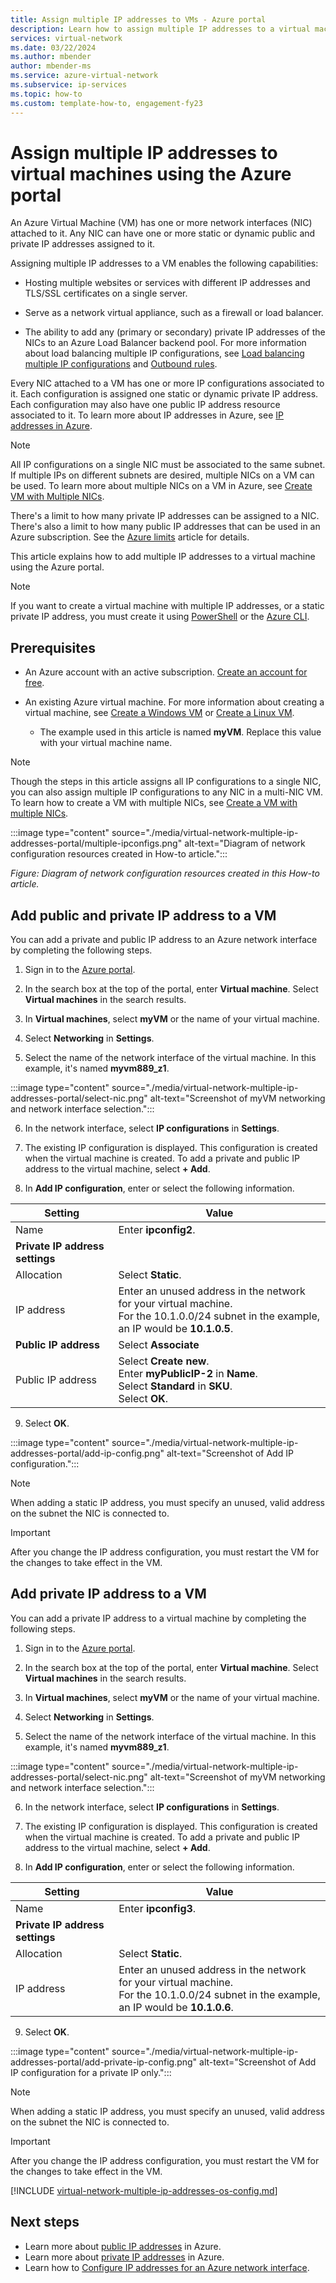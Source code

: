 ```yaml
---
title: Assign multiple IP addresses to VMs - Azure portal
description: Learn how to assign multiple IP addresses to a virtual machine using the Azure portal.
services: virtual-network
ms.date: 03/22/2024
ms.author: mbender
author: mbender-ms
ms.service: azure-virtual-network
ms.subservice: ip-services
ms.topic: how-to
ms.custom: template-how-to, engagement-fy23
---
```

# Assign multiple IP addresses to virtual machines using the Azure portal

An Azure Virtual Machine (VM) has one or more network interfaces (NIC) attached to it. Any NIC can have one or more static or dynamic public and private IP addresses assigned to it. 

Assigning multiple IP addresses to a VM enables the following capabilities:

* Hosting multiple websites or services with different IP addresses and TLS/SSL certificates on a single server.

* Serve as a network virtual appliance, such as a firewall or load balancer.

* The ability to add any (primary or secondary) private IP addresses of the NICs to an Azure Load Balancer backend pool. For more information about load balancing multiple IP configurations, see [Load balancing multiple IP configurations](../../load-balancer/load-balancer-multiple-ip.md?toc=%2fazure%2fvirtual-network%2ftoc.json) and [Outbound rules](../../load-balancer/outbound-rules.md#limitations).

Every NIC attached to a VM has one or more IP configurations associated to it. Each configuration is assigned one static or dynamic private IP address. Each configuration may also have one public IP address resource associated to it. To learn more about IP addresses in Azure, see [IP addresses in Azure](../../virtual-network/ip-services/public-ip-addresses.md).

> [!NOTE]
> All IP configurations on a single NIC must be associated to the same subnet.  If multiple IPs on different subnets are desired, multiple NICs on a VM can be used. To learn more about multiple NICs on a VM in Azure, see [Create VM with Multiple NICs](../../virtual-machines/windows/multiple-nics.md).

There's a limit to how many private IP addresses can be assigned to a NIC. There's also a limit to how many public IP addresses that can be used in an Azure subscription. See the [Azure limits](../../azure-resource-manager/management/azure-subscription-service-limits.md?toc=%2fazure%2fvirtual-network%2ftoc.json#azure-resource-manager-virtual-networking-limits) article for details.

This article explains how to add multiple IP addresses to a virtual machine using the Azure portal. 

> [!NOTE]
> If you want to create a virtual machine with multiple IP addresses, or a static private IP address, you must create it using [PowerShell](virtual-network-multiple-ip-addresses-powershell.md) or the [Azure CLI](virtual-network-multiple-ip-addresses-cli.md). 

## Prerequisites

- An Azure account with an active subscription. [Create an account for free](https://azure.microsoft.com/free/?WT.mc_id=A261C142F).

- An existing Azure virtual machine. For more information about creating a virtual machine, see [Create a Windows VM](../../virtual-machines/windows/quick-create-portal.md) or [Create a Linux VM](../../virtual-machines/linux/quick-create-portal.md). 
    
    - The example used in this article is named **myVM**. Replace this value with your virtual machine name.

> [!NOTE]
> Though the steps in this article assigns all IP configurations to a single NIC, you can also assign multiple IP configurations to any NIC in a multi-NIC VM. To learn how to create a VM with multiple NICs, see [Create a VM with multiple NICs](../../virtual-machines/windows/multiple-nics.md).

:::image type="content" source="./media/virtual-network-multiple-ip-addresses-portal/multiple-ipconfigs.png" alt-text="Diagram of network configuration resources created in How-to article.":::

  *Figure: Diagram of network configuration resources created in this How-to article.*

## Add public and private IP address to a VM

You can add a private and public IP address to an Azure network interface by completing the following steps.

1. Sign in to the [Azure portal](https://portal.azure.com).

2. In the search box at the top of the portal, enter **Virtual machine**. Select **Virtual machines** in the search results.

3. In **Virtual machines**, select **myVM** or the name of your virtual machine.

4. Select **Networking** in **Settings**.

5. Select the name of the network interface of the virtual machine. In this example, it's named **myvm889_z1**.

:::image type="content" source="./media/virtual-network-multiple-ip-addresses-portal/select-nic.png" alt-text="Screenshot of myVM networking and network interface selection.":::

6. In the network interface, select **IP configurations** in **Settings**.

7. The existing IP configuration is displayed. This configuration is created when the virtual machine is created. To add a private and public IP address to the virtual machine, select **+ Add**.

8. In **Add IP configuration**, enter or select the following information.

| Setting | Value |
| ------- | ----- |
| Name | Enter **ipconfig2**. |
| **Private IP address settings** |   |
| Allocation | Select **Static**. |
| IP address | Enter an unused address in the network for your virtual machine. </br> For the 10.1.0.0/24 subnet in the example, an IP would be **10.1.0.5**. |
| **Public IP address** | Select **Associate** |
| Public IP address | Select **Create new**. </br> Enter **myPublicIP-2** in **Name**. </br> Select **Standard** in **SKU**. </br> Select **OK**. |

9. Select **OK**.

:::image type="content" source="./media/virtual-network-multiple-ip-addresses-portal/add-ip-config.png" alt-text="Screenshot of Add IP configuration.":::

> [!NOTE]
> When adding a static IP address, you must specify an unused, valid address on the subnet the NIC is connected to.

> [!IMPORTANT]
> After you change the IP address configuration, you must restart the VM for the changes to take effect in the VM.

## Add private IP address to a VM

You can add a private IP address to a virtual machine by completing the following steps.

1. Sign in to the [Azure portal](https://portal.azure.com).

2. In the search box at the top of the portal, enter **Virtual machine**. Select **Virtual machines** in the search results.

3. In **Virtual machines**, select **myVM** or the name of your virtual machine.

4. Select **Networking** in **Settings**.

5. Select the name of the network interface of the virtual machine. In this example, it's named **myvm889_z1**.

:::image type="content" source="./media/virtual-network-multiple-ip-addresses-portal/select-nic.png" alt-text="Screenshot of myVM networking and network interface selection.":::

6. In the network interface, select **IP configurations** in **Settings**.

7. The existing IP configuration is displayed. This configuration is created when the virtual machine is created. To add a private and public IP address to the virtual machine, select **+ Add**.

8. In **Add IP configuration**, enter or select the following information.

| Setting | Value |
| ------- | ----- |
| Name | Enter **ipconfig3**. |
| **Private IP address settings** |   |
| Allocation | Select **Static**. |
| IP address | Enter an unused address in the network for your virtual machine. </br> For the 10.1.0.0/24 subnet in the example, an IP would be **10.1.0.6**. |

9. Select **OK**.

:::image type="content" source="./media/virtual-network-multiple-ip-addresses-portal/add-private-ip-config.png" alt-text="Screenshot of Add IP configuration for a private IP only.":::

> [!NOTE]
> When adding a static IP address, you must specify an unused, valid address on the subnet the NIC is connected to.

> [!IMPORTANT]
> After you change the IP address configuration, you must restart the VM for the changes to take effect in the VM.

[!INCLUDE [virtual-network-multiple-ip-addresses-os-config.md](../../../includes/virtual-network-multiple-ip-addresses-os-config.md)]

## Next steps

- Learn more about [public IP addresses](public-ip-addresses.md) in Azure.
- Learn more about [private IP addresses](private-ip-addresses.md) in Azure.
- Learn how to [Configure IP addresses for an Azure network interface](virtual-network-network-interface-addresses.md).

